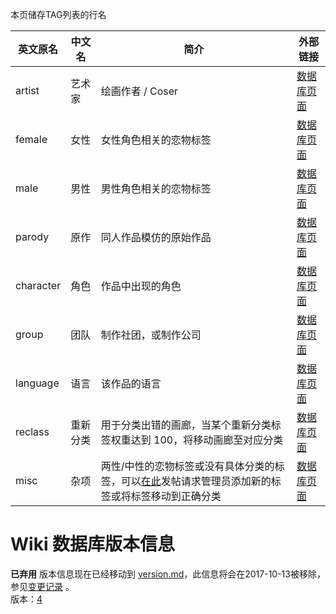 ﻿本页储存TAG列表的行名

| 英文原名 | 中文名 | 简介 | 外部链接 |
| -------- | ---------------------- | ---------------------------------------- | ---- |
| artist | 艺术家 | 绘画作者 / Coser |  [数据库页面](https://github.com/Mapaler/EhTagTranslator/wiki/artist) |
| female | 女性 | 女性角色相关的恋物标签 |  [数据库页面](https://github.com/Mapaler/EhTagTranslator/wiki/female) |
| male | 男性 | 男性角色相关的恋物标签 |  [数据库页面](https://github.com/Mapaler/EhTagTranslator/wiki/male) |
| parody | 原作 | 同人作品模仿的原始作品 |  [数据库页面](https://github.com/Mapaler/EhTagTranslator/wiki/parody) |
| character | 角色 | 作品中出现的角色 |  [数据库页面](https://github.com/Mapaler/EhTagTranslator/wiki/character) |
| group | 团队 | 制作社团，或制作公司 |  [数据库页面](https://github.com/Mapaler/EhTagTranslator/wiki/group) |
| language | 语言 | 该作品的语言 |  [数据库页面](https://github.com/Mapaler/EhTagTranslator/wiki/language) |
| reclass | 重新分类 | 用于分类出错的画廊，当某个重新分类标签权重达到 100，将移动画廊至对应分类 |  [数据库页面](https://github.com/Mapaler/EhTagTranslator/wiki/reclass) |
| misc | 杂项 | 两性/中性的恋物标签或没有具体分类的标签，可以[在此](https://forums.e-hentai.org/index.php?showtopic=199295)发帖请求管理员添加新的标签或将标签移动到正确分类 |  [数据库页面](https://github.com/Mapaler/EhTagTranslator/wiki/misc) |

# Wiki 数据库版本信息
**已弃用** 版本信息现在已经移动到 [version.md](version)，此信息将会在2017-10-13被移除，参见[变更记录](wiki-version-info#变更记录) 。   
版本：<a href="ETB_wiki-version">4</a>